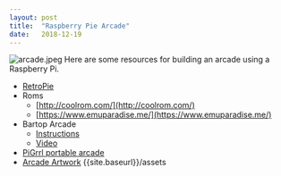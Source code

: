```yaml
---
layout: post
title:  "Raspberry Pie Arcade"
date:   2018-12-19
---
```

![arcade.jpeg]({{site.baseurl}}/assets/img/arcade.jpeg)
Here are some resources for building an arcade using a Raspberry Pi.

* [RetroPie](https://retropie.org.uk/)
* Roms
    * [http://coolrom.com/](http://coolrom.com/)
    * [https://www.emuparadise.me/](https://www.emuparadise.me/)
* Bartop Arcade
    * [Instructions](https://www.thewoodwhisperer.com/videos/bartop-arcade-raspberry-pi/)
    * [Video](https://youtu.be/nttu_5-zJHo)
* [PiGrrl portable arcade](https://www.adafruit.com/product/3014)
* [Arcade Artwork](http://www.arcadeartwork.org/)
{{site.baseurl}}/assets